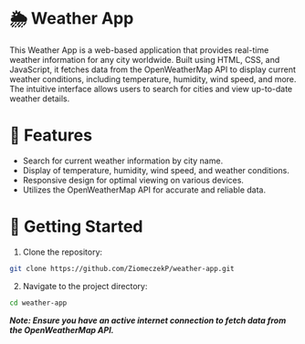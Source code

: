 # 🌦️ Weather App
This Weather App is a web-based application that provides real-time weather information for any city worldwide. Built using HTML, CSS, and JavaScript, it fetches data from the OpenWeatherMap API to display current weather conditions, including temperature, humidity, wind speed, and more. The intuitive interface allows users to search for cities and view up-to-date weather details.
# 🔧 Features
- Search for current weather information by city name.
- Display of temperature, humidity, wind speed, and weather conditions.
- Responsive design for optimal viewing on various devices.
- Utilizes the OpenWeatherMap API for accurate and reliable data.
# 🚀 Getting Started
1. Clone the repository:
```bash
git clone https://github.com/ZiomeczekP/weather-app.git
```
2. Navigate to the project directory:
```bash
cd weather-app
```
***Note: Ensure you have an active internet connection to fetch data from the OpenWeatherMap API.***
